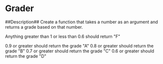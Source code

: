 Grader
======

##Description##
Create a function that takes a number as an argument and returns a grade
based on that number.

Anything greater than 1 or less than 0.6 should return "F"

0.9 or greater should return the grade "A"
0.8 or greater should return the grade "B"
0.7 or greater should return the grade "C"
0.6 or greater should return the grade "D"
